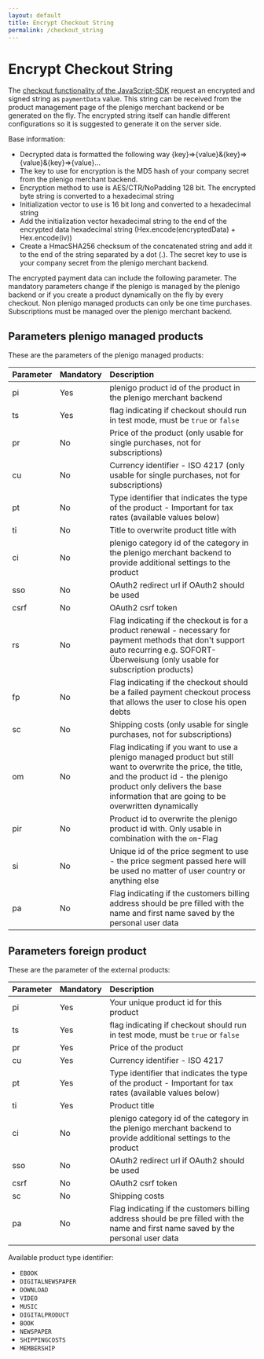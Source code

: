 ```yaml
---
layout: default
title: Encrypt Checkout String
permalink: /checkout_string
---
```

# Encrypt Checkout String 

The [checkout functionality of the JavaScript-SDK](/sdks/javascript#checkout---start-a-plenigo-checkout) request an encrypted and signed string as `paymentData` value.
This string can be received from the product management page of the plenigo merchant backend or be generated on the fly. The encrypted string itself can handle
different configurations so it is suggested to generate it on the server side.

Base information:

* Decrypted data is formatted the following way {key}=>{value}&{key}=>{value}&{key}=>{value}...
* The key to use for encryption is the MD5 hash of your company secret from the plenigo merchant backend.
* Encryption method to use is AES/CTR/NoPadding 128 bit. The encrypted byte string is converted to a hexadecimal string
* Initialization vector to use is 16 bit long and converted to a hexadecimal string
* Add the initialization vector hexadecimal string to the end of the encrypted data hexadecimal string (Hex.encode(encryptedData) + Hex.encode(iv))
* Create a HmacSHA256 checksum of the concatenated string and add it to the end of the string separated by a dot (.). The secret key to use is your company secret from the plenigo merchant backend.

The encrypted payment data can include the following parameter. The mandatory parameters change if the plenigo is managed by the plenigo backend or
if you create a product dynamically on the fly by every checkout. Non plenigo managed products can only be one time purchases. Subscriptions must be
managed over the plenigo merchant backend.

## Parameters plenigo managed products

These are the parameters of the plenigo managed products:

  |Parameter|Mandatory|Description|
  |:--------|:--------|:----------|
  |pi|Yes|plenigo product id of the product in the plenigo merchant backend|
  |ts|Yes|flag indicating if checkout should run in test mode, must be `true` or `false`|
  |pr|No|Price of the product (only usable for single purchases, not for subscriptions)|
  |cu|No|Currency identifier - ISO 4217 (only usable for single purchases, not for subscriptions)|
  |pt|No|Type identifier that indicates the type of the product - Important for tax rates (available values below)|
  |ti|No|Title to overwrite product title with|
  |ci|No|plenigo category id of the category in the plenigo merchant backend to provide additional settings to the product|
  |sso|No|OAuth2 redirect url if OAuth2 should be used|
  |csrf|No|OAuth2 csrf token|
  |rs|No|Flag indicating if the checkout is for a product renewal - necessary for payment methods that don't support auto recurring e.g. SOFORT-Überweisung (only usable for subscription products)|
  |fp|No|Flag indicating if the checkout should be a failed payment checkout process that allows the user to close his open debts|
  |sc|No|Shipping costs (only usable for single purchases, not for subscriptions)|
  |om|No|Flag indicating if you want to use a plenigo managed product but still want to overwrite the price, the title, and the product id - the plenigo product only delivers the base information that are going to be overwritten dynamically|
  |pir|No|Product id to overwrite the plenigo product id with. Only usable in combination with the `om`-Flag|
  |si|No|Unique id of the price segment to use - the price segment passed here will be used no matter of user country or anything else|
  |pa|No|Flag indicating if the customers billing address should be pre filled with the name and first name saved by the personal user data|

## Parameters foreign product

These are the parameter of the external products:

  |Parameter|Mandatory|Description|
  |:--------|:--------|:----------|
  |pi|Yes|Your unique product id for this product|
  |ts|Yes|flag indicating if checkout should run in test mode, must be `true` or `false`|
  |pr|Yes|Price of the product|
  |cu|Yes|Currency identifier - ISO 4217|
  |pt|Yes|Type identifier that indicates the type of the product - Important for tax rates (available values below)|
  |ti|Yes|Product title|
  |ci|No|plenigo category id of the category in the plenigo merchant backend to provide additional settings to the product|
  |sso|No|OAuth2 redirect url if OAuth2 should be used|
  |csrf|No|OAuth2 csrf token|
  |sc|No|Shipping costs|
  |pa|No|Flag indicating if the customers billing address should be pre filled with the name and first name saved by the personal user data|
    
Available product type identifier:
* `EBOOK`
* `DIGITALNEWSPAPER`
* `DOWNLOAD`
* `VIDEO`
* `MUSIC`
* `DIGITALPRODUCT`
* `BOOK`
* `NEWSPAPER`
* `SHIPPINGCOSTS`
* `MEMBERSHIP`